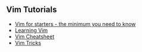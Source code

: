 ## Vim Tutorials

* [Vim for starters - the minimum you need to know](https://dev.to/hamza/vim-for-starters---the-minimum-you-need-to-know-3ob)
* [Learning Vim](https://medium.freecodecamp.org/vim-isnt-that-scary-here-are-5-free-resources-you-can-use-to-learn-it-ab78f5726f8d)
* [Vim Cheatsheet](http://vimsheet.com)
* [Vim Tricks](https://medium.freecodecamp.org/learn-linux-vim-basic-features-19134461ab85)

